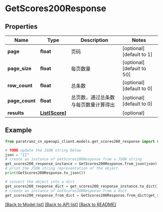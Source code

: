 # GetScores200Response


## Properties

Name | Type | Description | Notes
------------ | ------------- | ------------- | -------------
**page** | **float** | 页码 | [optional] [default to 1]
**page_size** | **float** | 每页数量 | [optional] [default to 50]
**row_count** | **float** | 总条数 | [optional] [default to 0]
**page_count** | **float** | 总页数，通过总条数与每页数量计算得出 | [optional] [default to 0]
**results** | [**List[Score]**](Score.md) |  | [optional] 

## Example

```python
from paratranz_cn_openapi_client.models.get_scores200_response import GetScores200Response

# TODO update the JSON string below
json = "{}"
# create an instance of GetScores200Response from a JSON string
get_scores200_response_instance = GetScores200Response.from_json(json)
# print the JSON string representation of the object
print(GetScores200Response.to_json())

# convert the object into a dict
get_scores200_response_dict = get_scores200_response_instance.to_dict()
# create an instance of GetScores200Response from a dict
get_scores200_response_from_dict = GetScores200Response.from_dict(get_scores200_response_dict)
```
[[Back to Model list]](../README.md#documentation-for-models) [[Back to API list]](../README.md#documentation-for-api-endpoints) [[Back to README]](../README.md)


